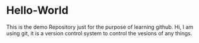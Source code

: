 # Hello-World
This is the demo Repository just for the purpose of learning github.
Hi, I am using git, it is a version control system  to  control the vesions of any things.
